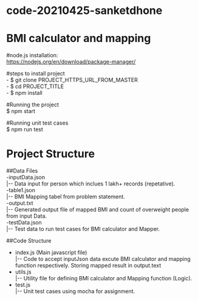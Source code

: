 # code-20210425-sanketdhone
# BMI calculator and mapping

#node.js installation:  
	https://nodejs.org/en/download/package-manager/  
  
  #steps to install project  
	- $ git clone PROJECT_HTTPS_URL_FROM_MASTER  
	- $ cd PROJECT_TITLE  
	- $ npm install  
  
  #Running the project  
    $ npm start  
    
  #Running unit test cases  
    $ npm run test  
    
# Project Structure  
  ##Data Files  
  -inputData.json  
    |-- Data input for person which inclues 1 lakh+ records (repetative).  
  -table1.json  
    |-- BMI Mapping tabel from problem statement.  
  -output.txt  
    |-- Generated output file of mapped BMI and count of overweight people from input Data.  
  -testData.json  
    |-- Test data to run test cases for BMI calculator and Mapper.  
    
   ##Code Structure  
  - index.js (Main javascript file)  
    |-- Code to accept inputJson data excute BMI calculator and mapping function respectively. Storing mapped result in output.text  
  - utils.js  
    |-- Utility file for defining BMI calculator and Mapping function (Logic).  
  - test.js  
    |-- Unit test cases using mocha for assignment.  
    
 
